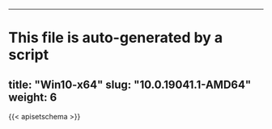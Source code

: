 
---
# This file is auto-generated by a script
title: "Win10-x64"
slug: "10.0.19041.1-AMD64"
weight: 6
---

{{< apisetschema >}}

